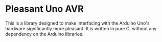 # Pleasant Uno AVR

This is a library designed to make interfacing with the Arduino Uno's hardware
significantly more pleasant. It is written in pure C, without any dependency on
the Arduino libraries.
